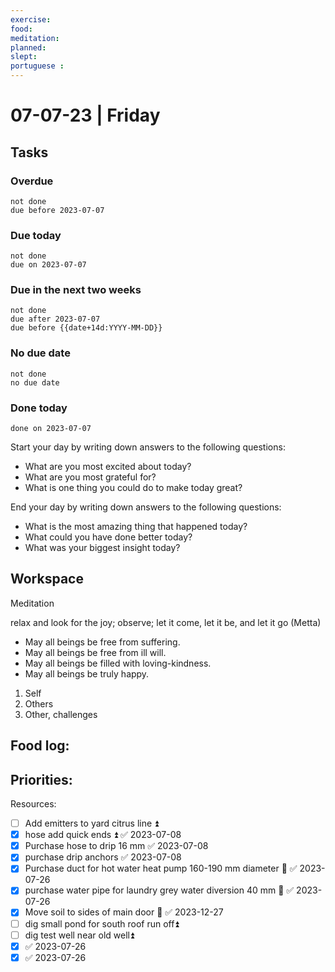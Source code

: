 ```yaml
---
exercise: 
food:
meditation:
planned:
slept:
portuguese :
---
```


# 07-07-23 | Friday

## Tasks
### Overdue
```tasks
not done
due before 2023-07-07
```

### Due today
```tasks
not done
due on 2023-07-07
```

### Due in the next two weeks
```tasks
not done
due after 2023-07-07
due before {{date+14d:YYYY-MM-DD}}
```

### No due date
```tasks
not done
no due date
```

### Done today
```tasks
done on 2023-07-07
```


Start your day by writing down answers to the following questions:

- What are you most excited about today? 
- What are you most grateful for? 
- What is one thing you could do to make today great?  

End your day by writing down answers to the following questions: 

- What is the most amazing thing that happened today? 
- What could you have done better today? 
- What was your biggest insight today?

## Workspace

Meditation 

relax and look for the joy; observe; let it come, let it be, and let it go
(Metta)
-   May all beings be free from suffering.
-   May all beings be free from ill will.
-   May all beings be filled with loving-kindness.
-   May all beings be truly happy.

1. Self
2. Others
3. Other, challenges

Food log:
- 

Priorities:
- 

Resources:


- [ ] Add emitters to yard citrus line ⏫
- [x] hose add quick ends ⏫ ✅ 2023-07-08
- [x] Purchase hose to drip 16 mm ✅ 2023-07-08
- [x] purchase drip anchors ✅ 2023-07-08
- [x] Purchase duct for hot water heat pump 160-190 mm diameter 🔼 ✅ 2023-07-26
- [x] purchase water pipe for laundry grey water diversion 40 mm 🔼 ✅ 2023-07-26
- [x] Move soil to sides of main door 🔼 ✅ 2023-12-27
- [ ] dig small pond for south roof run off⏫ 
- [ ] dig test well near old well⏫ 
- [x]  ✅ 2023-07-26
- [x]  ✅ 2023-07-26